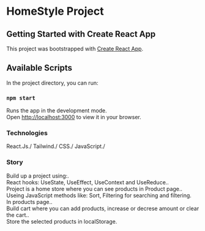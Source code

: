 # HomeStyle Project 

## Getting Started with Create React App

This project was bootstrapped with [Create React App](https://github.com/facebook/create-react-app).

## Available Scripts

In the project directory, you can run:

### `npm start`

Runs the app in the development mode.\
Open [http://localhost:3000](http://localhost:3000) to view it in your browser.

### Technologies
React.Js./
Tailwind./
CSS./
JavaScript./

### Story

Build up a project using:.\
React hooks: UseState, UseEffect, UseContext and UseReduce..\
Project is a home store where you can see products in Product page..\
Useing JavaScript methods like: Sort, Filtering for searching and filtering.\
In products page..\
Build cart where you can add products, increase or decrese amount or clear the cart..\
Store the selected products in localStorage.

